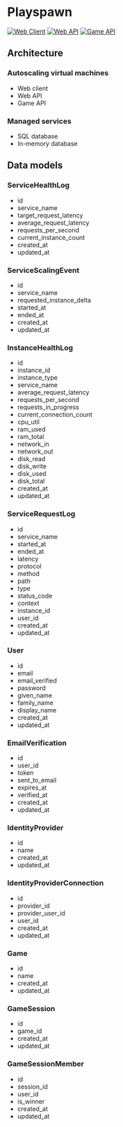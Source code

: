 # Playspawn

[![Web Client](https://github.com/nabware/playspawn/actions/workflows/web-client.yaml/badge.svg)](https://github.com/nabware/playspawn/actions/workflows/web-client.yaml)
[![Web API](https://github.com/nabware/playspawn/actions/workflows/web-api.yaml/badge.svg)](https://github.com/nabware/playspawn/actions/workflows/web-api.yaml)
[![Game API](https://github.com/nabware/playspawn/actions/workflows/game-api.yaml/badge.svg)](https://github.com/nabware/playspawn/actions/workflows/game-api.yaml)

## Architecture

### Autoscaling virtual machines

- Web client
- Web API
- Game API

### Managed services

- SQL database
- In-memory database

## Data models

### ServiceHealthLog

- id
- service_name
- target_request_latency
- average_request_latency
- requests_per_second
- current_instance_count
- created_at
- updated_at

### ServiceScalingEvent

- id
- service_name
- requested_instance_delta
- started_at
- ended_at
- created_at
- updated_at

### InstanceHealthLog

- id
- instance_id
- instance_type
- service_name
- average_request_latency
- requests_per_second
- requests_in_progress
- current_connection_count
- cpu_util
- ram_used
- ram_total
- network_in
- network_out
- disk_read
- disk_write
- disk_used
- disk_total
- created_at
- updated_at

### ServiceRequestLog

- id
- service_name
- started_at
- ended_at
- latency
- protocol
- method
- path
- type
- status_code
- context
- instance_id
- user_id
- created_at
- updated_at

### User

- id
- email
- email_verified
- password
- given_name
- family_name
- display_name
- created_at
- updated_at

### EmailVerification

- id
- user_id
- token
- sent_to_email
- expires_at
- verified_at
- created_at
- updated_at

### IdentityProvider

- id
- name
- created_at
- updated_at

### IdentityProviderConnection

- id
- provider_id
- provider_user_id
- user_id
- created_at
- updated_at

### Game

- id
- name
- created_at
- updated_at

### GameSession

- id
- game_id
- created_at
- updated_at

### GameSessionMember

- id
- session_id
- user_id
- is_winner
- created_at
- updated_at
